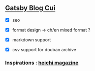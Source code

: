 ## [Gatsby Blog Cui](https://cui-blog.netlify.app/)


- [x] seo 
- [x] format design -> ch/en mixed format ?
- [x] markdown support
- [x] csv support for douban archive




### Inspirations : [heichi magazine](http://www.heichimagazine.org/en/about/5/heichi-magazine) 



